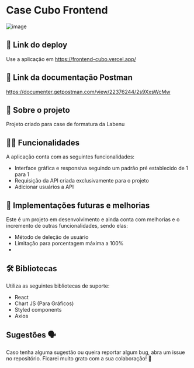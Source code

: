 # Case Cubo Frontend

![image](https://github.com/leeoliima/frontend-cubo/assets/96210622/8d6ef78c-9095-4abe-9fc7-df79f666ff87)

## 📲 Link do deploy

Use a aplicação em <a href="https://frontend-cubo.vercel.app/" target="_blank">https://frontend-cubo.vercel.app/</a>

## 📲 Link da documentação Postman

<a href="https://documenter.getpostman.com/view/22376244/2s9XxsWcMw" target="_blank">https://documenter.getpostman.com/view/22376244/2s9XxsWcMw</a>

## 📑 Sobre o projeto

Projeto criado para case de formatura da Labenu

## ✍🏻 Funcionalidades

A aplicação conta com as seguintes funcionalidades:

- Interface gráfica e responsiva seguindo um padrão pré establecido de 1 para 1
- Requisição da API criada exclusivamente para o projeto
- Adicionar usuários a API

## 📆 Implementações futuras e melhorias

Este é um projeto em desenvolvimento e ainda conta com melhorias e o incremento de outras funcionalidades, sendo elas:

- Método de deleção de usuário
- Limitação para porcentagem máxima a 100%
-

## 🛠 Bibliotecas

Utiliza as seguintes bibliotecas de suporte:

- React
- Chart JS (Para Gráficos)
- Styled components
- Axios

## Sugestões 🗣

Caso tenha alguma sugestão ou queira reportar algum bug, abra um issue no repositório. Ficarei muito grato com a sua colaboração! 🤝
